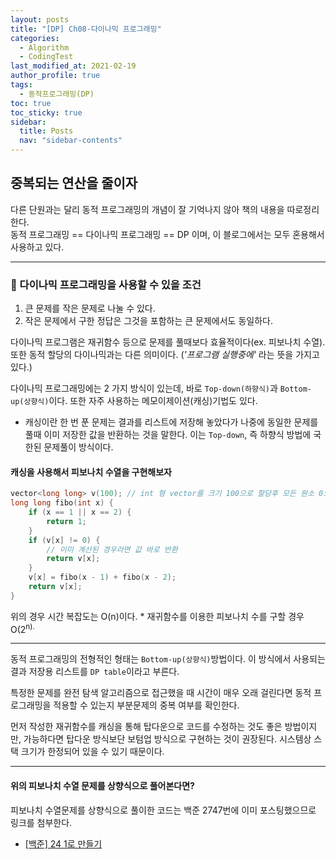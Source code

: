 ```yaml
---
layout: posts
title: "[DP] Ch08-다이나믹 프로그래밍"
categories:
  - Algorithm
  - CodingTest
last_modified_at: 2021-02-19
author_profile: true
tags:
  - 동적프로그래밍(DP)
toc: true
toc_sticky: true
sidebar:
  title: Posts
  nav: "sidebar-contents"
---
```


## 중복되는 연산을 줄이자

다른 단원과는 달리 동적 프로그래밍의 개념이 잘 기억나지 않아 책의 내용을 따로정리한다.<br> 동적 프로그래밍 == 다이나믹 프로그래밍 == DP 이며, 이 블로그에서는 모두 혼용해서 사용하고 있다.

-----

### 🚩 다이나믹 프로그래밍을 사용할 수 있을 조건

1. 큰 문제를 작은 문제로 나눌 수 있다.
2. 작은 문제에서 구한 정답은 그것을 포함하는 큰 문제에서도 동일하다.

다이나믹 프로그램은 재귀함수 등으로 문제를 풀때보다 효율적이다(ex. 피보나치 수열). 또한 동적 할당의 다이나믹과는 다른 의미이다. (*'프로그램 실행중에'* 라는 뜻을 가지고 있다.)


다이나믹 프로그래밍에는 2 가지 방식이 있는데, 바로 ```Top-down(하향식)```과 ```Bottom-up(상향식)```이다. 또한 자주 사용하는 메모이제이션(캐싱)기법도 있다.

- 캐싱이란 한 번 푼 문제는 결과를 리스트에 저장해 놓았다가 나중에 동일한 문제를 풀때 이미 저장한 값을 반환하는 것을 말한다. 이는 ```Top-down```, 즉 하향식 방법에 국한된 문제풀이 방식이다.


#### 캐싱을 사용해서 피보나치 수열을 구현해보자

```c++
vector<long long> v(100); // int 형 vector를 크기 100으로 할당후 모든 원소 0으로 초기화
long long fibo(int x) {
	if (x == 1 || x == 2) {
		return 1;
	}
	if (v[x] != 0) {
		// 이미 계산된 경우라면 값 바로 반환
		return v[x];
	}
	v[x] = fibo(x - 1) + fibo(x - 2);
	return v[x];
}
```

위의 경우 시간 복잡도는 O(n)이다. * 재귀함수를 이용한 피보나치 수를 구할 경우 O(2<sup>n).

-----

동적 프로그래밍의 전형적인 형태는 ```Bottom-up(상향식)```방법이다. 이 방식에서 사용되는 결과 저장용 리스트를 ```DP table```이라고 부른다.

특정한 문제를 완전 탐색 알고리즘으로 접근했을 때 시간이 매우 오래 걸린다면 동적 프로그래밍을 적용할 수 있는지 부분문제의 중복 여부를 확인한다.

먼저 작성한 재귀함수를 캐싱을 통해 탑다운으로 코드를 수정하는 것도 좋은 방법이지만, 가능하다면 탑다운 방식보단 보텀업 방식으로 구현하는 것이 권장된다. 시스템상 스택 크기가 한정되어 있을 수 있기 때문이다.

-----

#### 위의 피보나치 수열 문제를 상향식으로 풀어본다면?

피보나치 수열문제를 상향식으로 풀이한 코드는 백준 2747번에 이미 포스팅했으므로 링크를 첨부한다.
- <a href="https://jerimo.github.io/boj/boj-2747/">[백준] 24 1로 만들기</a>
